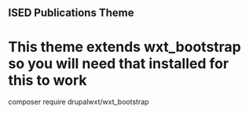 ## ISED Publications Theme

# This theme extends wxt_bootstrap so you will need that installed for this to work

composer require drupalwxt/wxt_bootstrap

